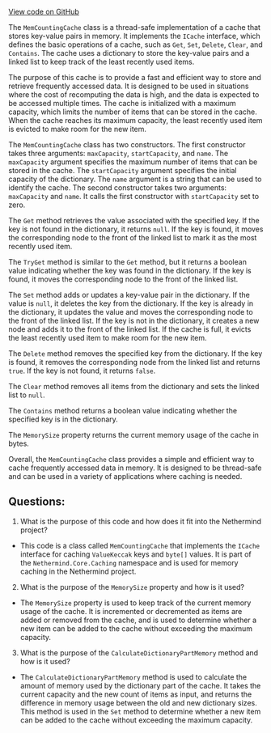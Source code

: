 [View code on GitHub](https://github.com/NethermindEth/nethermind/src/Nethermind/Nethermind.Core/Caching/MemCountingCache.cs)

The `MemCountingCache` class is a thread-safe implementation of a cache that stores key-value pairs in memory. It implements the `ICache` interface, which defines the basic operations of a cache, such as `Get`, `Set`, `Delete`, `Clear`, and `Contains`. The cache uses a dictionary to store the key-value pairs and a linked list to keep track of the least recently used items. 

The purpose of this cache is to provide a fast and efficient way to store and retrieve frequently accessed data. It is designed to be used in situations where the cost of recomputing the data is high, and the data is expected to be accessed multiple times. The cache is initialized with a maximum capacity, which limits the number of items that can be stored in the cache. When the cache reaches its maximum capacity, the least recently used item is evicted to make room for the new item.

The `MemCountingCache` class has two constructors. The first constructor takes three arguments: `maxCapacity`, `startCapacity`, and `name`. The `maxCapacity` argument specifies the maximum number of items that can be stored in the cache. The `startCapacity` argument specifies the initial capacity of the dictionary. The `name` argument is a string that can be used to identify the cache. The second constructor takes two arguments: `maxCapacity` and `name`. It calls the first constructor with `startCapacity` set to zero.

The `Get` method retrieves the value associated with the specified key. If the key is not found in the dictionary, it returns `null`. If the key is found, it moves the corresponding node to the front of the linked list to mark it as the most recently used item.

The `TryGet` method is similar to the `Get` method, but it returns a boolean value indicating whether the key was found in the dictionary. If the key is found, it moves the corresponding node to the front of the linked list.

The `Set` method adds or updates a key-value pair in the dictionary. If the value is `null`, it deletes the key from the dictionary. If the key is already in the dictionary, it updates the value and moves the corresponding node to the front of the linked list. If the key is not in the dictionary, it creates a new node and adds it to the front of the linked list. If the cache is full, it evicts the least recently used item to make room for the new item.

The `Delete` method removes the specified key from the dictionary. If the key is found, it removes the corresponding node from the linked list and returns `true`. If the key is not found, it returns `false`.

The `Clear` method removes all items from the dictionary and sets the linked list to `null`.

The `Contains` method returns a boolean value indicating whether the specified key is in the dictionary.

The `MemorySize` property returns the current memory usage of the cache in bytes.

Overall, the `MemCountingCache` class provides a simple and efficient way to cache frequently accessed data in memory. It is designed to be thread-safe and can be used in a variety of applications where caching is needed.
## Questions: 
 1. What is the purpose of this code and how does it fit into the Nethermind project?
- This code is a class called `MemCountingCache` that implements the `ICache` interface for caching `ValueKeccak` keys and `byte[]` values. It is part of the `Nethermind.Core.Caching` namespace and is used for memory caching in the Nethermind project.

2. What is the purpose of the `MemorySize` property and how is it used?
- The `MemorySize` property is used to keep track of the current memory usage of the cache. It is incremented or decremented as items are added or removed from the cache, and is used to determine whether a new item can be added to the cache without exceeding the maximum capacity.

3. What is the purpose of the `CalculateDictionaryPartMemory` method and how is it used?
- The `CalculateDictionaryPartMemory` method is used to calculate the amount of memory used by the dictionary part of the cache. It takes the current capacity and the new count of items as input, and returns the difference in memory usage between the old and new dictionary sizes. This method is used in the `Set` method to determine whether a new item can be added to the cache without exceeding the maximum capacity.